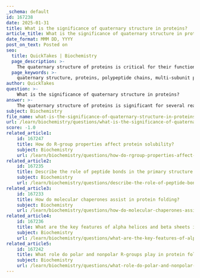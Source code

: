 ```yaml
---
_schema: default
id: 167238
date: 2025-01-31
title: What is the significance of quaternary structure in proteins?
article_title: What is the significance of quaternary structure in proteins?
date_format: MMM DD, YYYY
post_on_text: Posted on
seo:
  title: QuickTakes | Biochemistry
  page_description: >-
    The quaternary structure of proteins is critical for their functionality and stability, influencing multi-subunit interactions, cooperative behavior, and the biological roles in processes such as oxygen transport and disease development.
  page_keywords: >-
    quaternary structure, proteins, polypeptide chains, multi-subunit proteins, stability, functional diversity, cooperativity, protein functionality, hemoglobin, disease implications, protein interactions
author: QuickTakes
question: >-
    What is the significance of quaternary structure in proteins?
answer: >-
    The quaternary structure of proteins is significant for several reasons, primarily related to the functionality and stability of multi-subunit proteins. Here are the key points regarding its importance:\n\n1. **Assembly of Polypeptide Chains**: Quaternary structure refers to the arrangement and interaction of multiple polypeptide chains (subunits) into a single functional protein complex. This assembly is crucial for the biological activity of many proteins. For example, hemoglobin, which is responsible for oxygen transport in the blood, consists of four polypeptide subunits that work together to bind and release oxygen effectively.\n\n2. **Stabilization of Structure**: The quaternary structure is stabilized by various interactions, including hydrogen bonds, ionic bonds, hydrophobic interactions, and disulfide bonds. These interactions are similar to those found in tertiary structures but involve multiple polypeptide chains. The stability provided by these interactions is essential for the proper functioning of proteins that require multiple subunits to operate.\n\n3. **Functional Diversity**: The quaternary structure allows for functional diversity among proteins. Different combinations of subunits can lead to variations in function, regulation, and activity. For instance, enzymes may have different quaternary structures that affect their catalytic efficiency or regulatory mechanisms.\n\n4. **Cooperativity**: In some proteins, the binding of a substrate to one subunit can influence the activity of other subunits, a phenomenon known as cooperativity. This is particularly important in enzymes and receptors, where the quaternary structure facilitates communication between subunits, enhancing the overall response to substrates or signals.\n\n5. **Role in Disease**: Alterations in quaternary structure can lead to dysfunction and are implicated in various diseases. For example, mutations that affect the assembly of subunits in proteins can result in conditions such as sickle cell anemia, where the quaternary structure of hemoglobin is disrupted, leading to impaired oxygen transport.\n\nIn summary, the quaternary structure is vital for the functionality, stability, and regulation of many proteins, allowing them to perform their biological roles effectively. The interactions that stabilize this structure are crucial for the proper assembly and function of multi-subunit proteins.
subject: Biochemistry
file_name: what-is-the-significance-of-quaternary-structure-in-proteins.md
url: /learn/biochemistry/questions/what-is-the-significance-of-quaternary-structure-in-proteins
score: -1.0
related_article1:
    id: 167247
    title: How do R-group properties affect protein solubility?
    subject: Biochemistry
    url: /learn/biochemistry/questions/how-do-rgroup-properties-affect-protein-solubility
related_article2:
    id: 167235
    title: Describe the role of peptide bonds in the primary structure of proteins.
    subject: Biochemistry
    url: /learn/biochemistry/questions/describe-the-role-of-peptide-bonds-in-the-primary-structure-of-proteins
related_article3:
    id: 167233
    title: How do molecular chaperones assist in protein folding?
    subject: Biochemistry
    url: /learn/biochemistry/questions/how-do-molecular-chaperones-assist-in-protein-folding
related_article4:
    id: 167236
    title: What are the key features of alpha helices and beta sheets in secondary protein structure?
    subject: Biochemistry
    url: /learn/biochemistry/questions/what-are-the-key-features-of-alpha-helices-and-beta-sheets-in-secondary-protein-structure
related_article5:
    id: 167242
    title: What role do polar and nonpolar R-groups play in protein folding?
    subject: Biochemistry
    url: /learn/biochemistry/questions/what-role-do-polar-and-nonpolar-rgroups-play-in-protein-folding
---
```


&nbsp;
